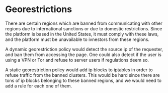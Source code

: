 # Georestrictions

There are certain regions which are banned from communicating with other regions due to international sanctions or due to domestic restrictions. Since the platform is based in the United States, it must comply with these laws, and the platform must be unavailable to ivnestors from these regions.

A dynamic georestriction policy would detect the source ip of the requester, and ban them from accessing the page. One could also detect if the user is using a VPN or Tor and refuse to server users if regulations deem so.

A static georestriction policy would add ip blocks to iptables in order to refuse traffic from the banned clusters. This would be hard since there are tons of ip blocks belonging to these banned regions, and we would need to add a rule for each one of them.

